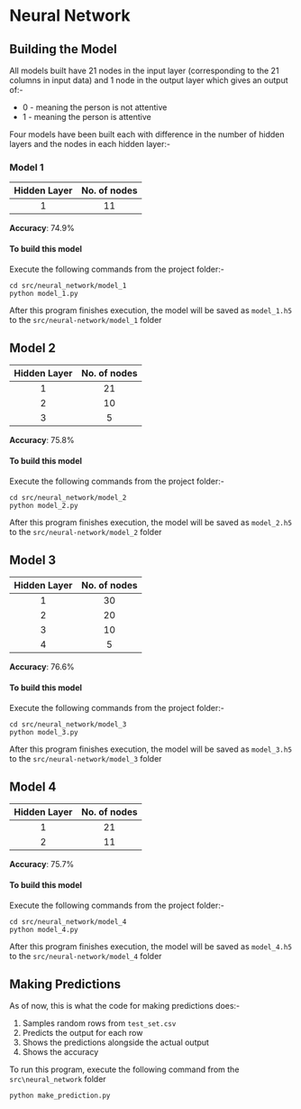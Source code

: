 # Neural Network

## Building the Model

All models built have 21 nodes in the input layer (corresponding to the 21 columns in input data) and 1 node in the output layer which gives an output of:-
* 0 - meaning the person is not attentive
* 1 - meaning the person is attentive

Four models have been built each with difference in the number of hidden layers and the nodes in each hidden layer:-

### Model 1

| **Hidden Layer** | **No. of nodes** |
|:----------------:|:----------------:|
|         1        |        11        |

**Accuracy**: 74.9%

#### To build this model

Execute the following commands from the project folder:-
```
cd src/neural_network/model_1
python model_1.py
```
After this program finishes execution, the model will be saved as `model_1.h5` to the `src/neural-network/model_1` folder

## Model 2

| **Hidden Layer** | **No. of nodes** |
|:----------------:|:----------------:|
|         1        |        21        |
|         2        |        10        |
|         3        |         5        |

**Accuracy**: 75.8%

#### To build this model

Execute the following commands from the project folder:-
```
cd src/neural_network/model_2
python model_2.py
```
After this program finishes execution, the model will be saved as `model_2.h5` to the `src/neural-network/model_2` folder

## Model 3

| **Hidden Layer** | **No. of nodes** |
|:----------------:|:----------------:|
|         1        |        30        |
|         2        |        20        |
|         3        |        10        |
|         4        |         5        |

**Accuracy**: 76.6%

#### To build this model

Execute the following commands from the project folder:-
```
cd src/neural_network/model_3
python model_3.py
```
After this program finishes execution, the model will be saved as `model_3.h5` to the `src/neural-network/model_3` folder

## Model 4

| **Hidden Layer** | **No. of nodes** |
|:----------------:|:----------------:|
|         1        |        21        |
|         2        |        11        |

**Accuracy**: 75.7%

#### To build this model

Execute the following commands from the project folder:-
```
cd src/neural_network/model_4
python model_4.py
```
After this program finishes execution, the model will be saved as `model_4.h5` to the `src/neural-network/model_4` folder

## Making Predictions

As of now, this is what the code for making predictions does:-
1. Samples random rows from `test_set.csv`
2. Predicts the output for each row
3. Shows the predictions alongside the actual output
4. Shows the accuracy

To run this program, execute the following command from the `src\neural_network` folder
```
python make_prediction.py
```

